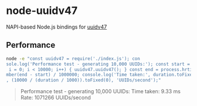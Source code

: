 # node-uuidv47

NAPI-based Node.js bindings for [uuidv47](https://github.com/stateless-me/uuidv47)

## Performance

```bash
node -e "const uuidv47 = require('./index.js'); con
sole.log('Performance test - generating 10,000 UUIDs:'); const start = process.hrtime.bigint(); for(let
 i = 0; i < 10000; i++) { uuidv47.uuidv47(); } const end = process.hrtime.bigint(); const duration = Nu
mber(end - start) / 1000000; console.log('Time taken:', duration.toFixed(2), 'ms'); console.log('Rate:'
, (10000 / (duration / 1000)).toFixed(0), 'UUIDs/second');"
```

> Performance test - generating 10,000 UUIDs:
Time taken: 9.33 ms
Rate: 1071266 UUIDs/second
